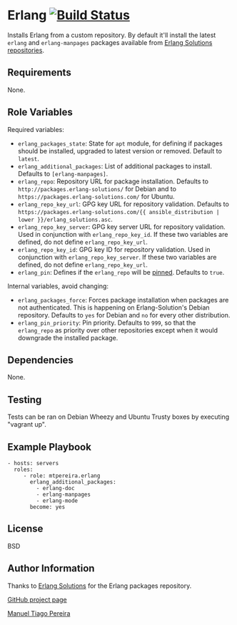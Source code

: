 Erlang [![Build Status](https://travis-ci.org/mtpereira/ansible-erlang.svg)](https://travis-ci.org/mtpereira/ansible-erlang)
=========

Installs Erlang from a custom repository. By default it'll install the latest ```erlang``` and ```erlang-manpages``` packages available from [Erlang Solutions repositories](https://packages.erlang-solutions.com/erlang/).

Requirements
------------

None.

Role Variables
--------------

Required variables:

* `erlang_packages_state`: State for `apt` module, for defining if packages should be installed, upgraded to latest version or removed. Default to `latest`.
* `erlang_additional_packages`: List of additional packages to install. Defaults to `[erlang-manpages]`.
* `erlang_repo`: Repository URL for package installation. Defaults to `http://packages.erlang-solutions/` for Debian and to `https://packages.erlang-solutions.com/` for Ubuntu.
* `erlang_repo_key_url`: GPG key URL for repository validation. Defaults to `https://packages.erlang-solutions.com/{{ ansible_distribution | lower }}/erlang_solutions.asc`.
* `erlang_repo_key_server`: GPG key server URL for repository validation. Used in conjunction with `erlang_repo_key_id`. If these two variables are defined, do not define `erlang_repo_key_url`.
* `erlang_repo_key_id`: GPG key ID for repository validation. Used in conjunction with `erlang_repo_key_server`. If these two variables are defined, do not define `erlang_repo_key_url`.
* `erlang_pin`: Defines if the `erlang_repo` will be [pinned](https://wiki.debian.org/AptPreferences#Pinning). Defaults to `true`.

Internal variables, avoid changing:

* `erlang_packages_force`: Forces package installation when packages are not authenticated. This is happening on Erlang-Solution's Debian repository. Defaults to `yes` for Debian and `no` for every other distribution.
* `erlang_pin_priority`: Pin priority. Defaults to `999`, so that the `erlang_repo` as priority over other repositories except when it would downgrade the installed package.

Dependencies
------------

None.


Testing
-------

Tests can be ran on Debian Wheezy and Ubuntu Trusty boxes by executing "vagrant up".

Example Playbook
----------------

    - hosts: servers
      roles:
         - role: mtpereira.erlang
           erlang_additional_packages:
             - erlang-doc
             - erlang-manpages
             - erlang-mode
           become: yes

License
-------

BSD

Author Information
------------------

Thanks to [Erlang Solutions](https://www.erlang-solutions.com/) for the Erlang packages repository.

[GitHub project page](https://github.com/mtpereira/ansible-ruby)

[Manuel Tiago Pereira](http://mtpereira.github.io)
